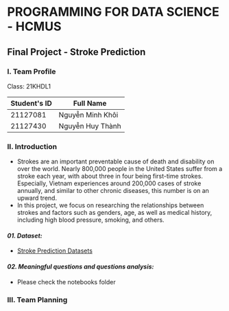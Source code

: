 # PROGRAMMING FOR DATA SCIENCE - HCMUS

## Final Project - Stroke Prediction

### I. Team Profile

Class: 21KHDL1

| Student's ID | Full Name        |
| ------------ | ---------------- |
| 21127081     | Nguyễn Minh Khôi |
| 21127430     | Nguyễn Huy Thành |

### II. Introduction

- Strokes are an important preventable cause of death and disability on over the world. Nearly 800,000 people in the United States suffer from a stroke each year, with about three in four being first-time strokes. Especially, Vietnam experiences around 200,000 cases of stroke annually, and similar to other chronic diseases, this number is on an upward trend.
- In this project, we focus on researching the relationships between strokes and factors such as genders, age, as well as medical history, including high blood pressure, smoking, and others.

#### **_01. Dataset:_**

- [Stroke Prediction Datasets](https://www.kaggle.com/datasets/fedesoriano/stroke-prediction-dataset)

#### **_02. Meaningful questions and questions analysis:_**

- Please check the notebooks folder

### III. Team Planning
